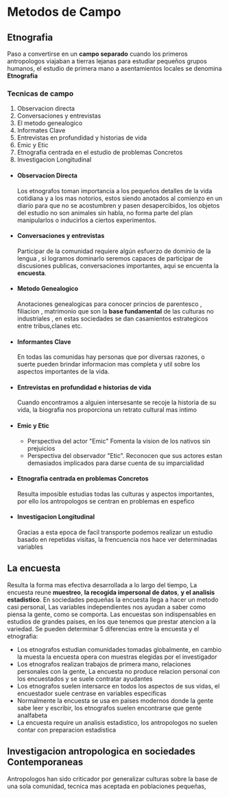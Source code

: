 # Metodos de Campo
## Etnografia

Paso a convertirse en un **campo separado** cuando los primeros antropologos viajaban a tierras lejanas para estudiar pequeños grupos humanos, el estudio de primera mano a asentamientos locales se denomina **Etnografia**
### Tecnicas de campo

 1. Observacion directa
 2. Conversaciones y entrevistas
 3. El metodo genealogico
 4. Informates Clave
 5. Entrevistas en profundidad y historias de vida
 6. Emic y Etic
 7. Etnografia centrada en el estudio de problemas Concretos
 8. Investigacion Longitudinal
  - #### Observacion Directa
	  Los etnografos toman importancia a los pequeños detalles de la vida cotidiana y a los mas notorios, estos siendo anotados al comienzo en un diario para que no se acostumbren y pasen desapercibidos, los objetos del estudio no son animales sin habla,
no forma parte del plan manipularlos o inducirlos a ciertos experimentos.
- #### Conversaciones y entrevistas
	 Participar de la comunidad requiere algún esfuerzo de dominio de la lengua , si logramos dominarlo seremos capaces de participar de discusiones publicas, conversaciones importantes, aqui se encuenta la **encuesta**.
- #### Metodo Genealogico
	Anotaciones genealogicas para conocer princios de parentesco , filiacion , matrimonio que son la **base fundamental** de las culturas no industriales , en estas sociedades se dan casamientos estrategicos entre tribus,clanes etc.	 
 - #### Informantes Clave
	 En todas las comunidas hay personas que por diversas razones, o suerte pueden brindar informacion mas completa y util sobre los aspectos importantes de la vida. 
- #### Entrevistas en profundidad e historias de vida
  Cuando encontramos a alguien intersesante se recoje la historia de su vida, la biografia nos proporciona un retrato cultural mas intimo 
- #### Emic y Etic
   - Perspectiva  del actor "Emic"
	   Fomenta la vision de los nativos sin prejuicios 
   - Perspectiva del observador "Etic".
	   Reconocen que sus actores estan demasiados implicados para darse cuenta de su imparcialidad
 - #### Etnografia centrada en problemas Concretos
	 Resulta imposible estudias todas las culturas y aspectos importantes, por ello los antropologos se centran en problemas en espefico
 - #### Investigacion Longitudinal
   Gracias a esta epoca de facil transporte podemos realizar un estudio basado en repetidas visitas, la frencuencia nos hace ver determinadas variables
## La encuesta
Resulta la forma mas efectiva desarrollada a lo largo del tiempo, La encuesta reune **muestreo**, **la recogida impersonal de datos**, **y el analisis estadistico**.
En sociedades pequeñas la encuesta llega a hacer un metodo casi personal, Las variables independientes nos ayudan a saber como piensa la gente, como se comporta.
Las encuestas son indispensables en estudios de grandes paises, en los que tenemos que prestar atencion a la variedad.
Se pueden determinar 5 diferencias entre la encuesta y el etnografia:
  - Los etnografos estudian comunidades tomadas globalmente, en cambio la muesta la encuesta opera con muestras elegidas por el investigador
  - Los etnografos realizan trabajos de primera mano, relaciones personales con la gente, La encuesta no produce relacion personal con los encuestados y se suele contratar ayudantes
  - Los etnografos suelen intersarce en todos los aspectos de sus vidas, el encuestador suele centrase en variables especificas
  - Normalmente la encuesta se usa en paises modernos donde la gente sabe leer y escribir, los etnografos suelen encontrarse que gente analfabeta
  - La encuesta require un analisis estadistico, los antropologos no suelen contar con preparacion estadistica
## Investigacion antropologica en sociedades Contemporaneas
Antropologos han sido criticador por generalizar culturas sobre la base de una sola comunidad, tecnica mas aceptada en poblaciones pequeñas,
  
	   
  	 
<!--stackedit_data:
eyJoaXN0b3J5IjpbLTE3MTcxODQ3MjMsMTE1MDcyMTYzNCwtMT
IxNTY2MDAzOSwzMDQ4NjA1MCwxODQ2ODI3MTk1LC0xMTYzMDk2
ODIzLC0xNzM0NjEzNDcwLC0yMzQ2MzQzODBdfQ==
-->